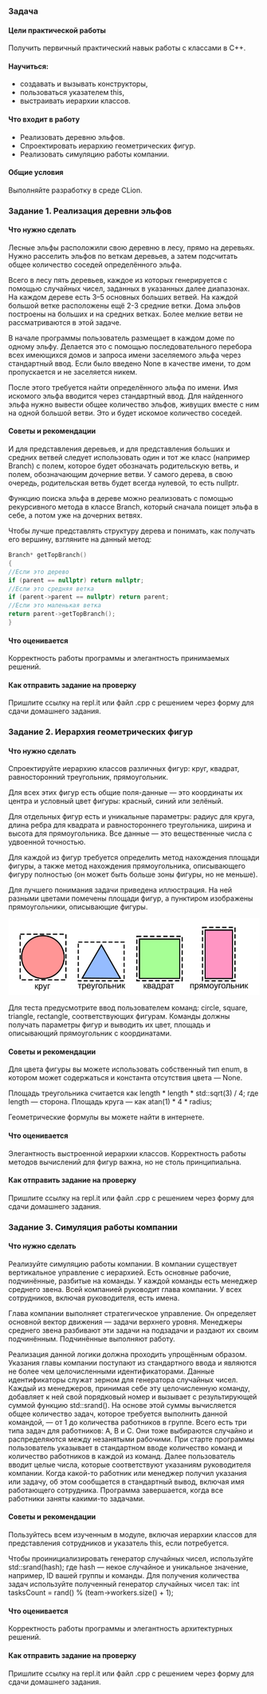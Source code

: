 ### Задача ###
#### Цели практической работы #### 

Получить первичный практический навык работы с классами в C++. 
#### Научиться: #### 
- создавать и вызывать конструкторы,
- пользоваться указателем this,
- выстраивать иерархии классов.


#### Что входит в работу #### 

- Реализовать деревню эльфов.
- Спроектировать иерархию геометрических фигур.
- Реализовать симуляцию работы компании.


#### Общие условия #### 

Выполняйте разработку в среде CLion.



### Задание 1. Реализация деревни эльфов ###

#### Что нужно сделать ####

Лесные эльфы расположили свою деревню в лесу, прямо на деревьях. Нужно расселить эльфов по веткам деревьев, а затем подсчитать общее количество соседей определённого эльфа.

Всего в лесу пять деревьев, каждое из которых генерируется с помощью случайных чисел, заданных в указанных далее диапазонах. На каждом дереве есть 3–5 основных больших ветвей. На каждой большой ветке расположены ещё 2-3 средние ветки. Дома эльфов построены на больших и на средних ветках. Более мелкие ветви не рассматриваются в этой задаче.

В начале программы пользователь размещает в каждом доме по одному эльфу. Делается это с помощью последовательного перебора всех имеющихся домов и запроса имени заселяемого эльфа через стандартный ввод. Если было введено None в качестве имени, то дом пропускается и не заселяется никем.

После этого требуется найти определённого эльфа по имени. Имя искомого эльфа вводится через стандартный ввод. Для найденного эльфа нужно вывести общее количество эльфов, живущих вместе с ним на одной большой ветви. Это и будет искомое количество соседей.



#### Советы и рекомендации #### 

И для представления деревьев, и для представления больших и средних ветвей следует использовать один и тот же класс (например Branch) с полем, которое будет обозначать родительскую ветвь, и полем, обозначающим дочерние ветви. У самого дерева, в свою очередь, родительская ветвь будет всегда нулевой, то есть nullptr.

Функцию поиска эльфа в дереве можно реализовать с помощью рекурсивного метода в классе Branch, который сначала поищет эльфа в себе, а потом уже на дочерних ветвях.

Чтобы лучше представлять структуру дерева и понимать, как получать его вершину, взгляните на данный метод:

```C++
Branch* getTopBranch()
{
//Если это дерево
if (parent == nullptr) return nullptr;
//Если это средняя ветка
if (parent->parent == nullptr) return parent;
//Если это маленькая ветка
return parent->getTopBranch();
}
```


#### Что оценивается #### 

Корректность работы программы и элегантность принимаемых решений.



#### Как отправить задание на проверку #### 

Пришлите ссылку на repl.it или файл .срр с решением через форму для сдачи домашнего задания.





### Задание 2. Иерархия геометрических фигур ###

#### Что нужно сделать ####

Спроектируйте иерархию классов различных фигур: круг, квадрат, равносторонний треугольник, прямоугольник.

Для всех этих фигур есть общие поля-данные — это координаты их центра и условный цвет фигуры: красный, синий или зелёный.

Для отдельных фигур есть и уникальные параметры: радиус для круга, длина ребра для квадрата и равностороннего треугольника, ширина и высота для прямоугольника. Все данные — это вещественные числа с удвоенной точностью.

Для каждой из фигур требуется определить метод нахождения площади фигуры, а также метод нахождения прямоугольника, описывающего фигуру полностью (он может быть больше зоны фигуры, но не меньше).

Для лучшего понимания задачи приведена иллюстрация. На ней разными цветами помечены площади фигур, а пунктиром изображены прямоугольники, описывающие фигуры.


![figures](pic1.png)



Для теста предусмотрите ввод пользователем команд: circle, square, triangle, rectangle, соответствующих фигурам. Команды должны получать параметры фигур и выводить их цвет, площадь и описывающий прямоугольник с координатами.



#### Советы и рекомендации #### 

Для цвета фигуры вы можете использовать собственный тип enum, в котором может содержаться и константа отсутствия цвета — None.

Площадь треугольника считается как length * length * std::sqrt(3) / 4; где length — сторона. Площадь круга — как atan(1) * 4 * radius;

Геометрические формулы вы можете найти в интернете.



#### Что оценивается ####

Элегантность выстроенной иерархии классов. Корректность работы методов вычислений для фигур важна, но не столь принципиальна.



#### Как отправить задание на проверку #### 

Пришлите ссылку на repl.it или файл .срр с решением через форму для сдачи домашнего задания.







### Задание 3. Симуляция работы компании ###

#### Что нужно сделать #### 

Реализуйте симуляцию работы компании. В компании существует вертикальное управление с иерархией. Есть основные рабочие, подчинённые, разбитые на команды. У каждой команды есть менеджер среднего звена. Всей компанией руководит глава компании. У всех сотрудников, включая руководителя, есть имена.

Глава компании выполняет стратегическое управление. Он определяет основной вектор движения — задачи верхнего уровня. Менеджеры среднего звена разбивают эти задачи на подзадачи и раздают их своим подчинённым. Подчинённые выполняют работу.

Реализация данной логики должна проходить упрощённым образом. Указания главы компании поступают из стандартного ввода и являются не более чем целочисленными идентификаторами.
Данные идентификаторы служат зерном для генератора случайных чисел. Каждый из менеджеров, принимая себе эту целочисленную команду, добавляет к ней свой порядковый номер и вызывает с результирующей суммой функцию std::srand().
На основе этой суммы вычисляется общее количество задач, которое требуется выполнить данной командой, — от 1 до количества работников в группе. Всего есть три типа задач для работников: A, B и C. Они тоже выбираются случайно и распределяются между незанятыми рабочими.
При старте программы пользователь указывает в стандартном вводе количество команд и количество работников в каждой из команд.
Далее пользователь вводит целые числа, которые соответствуют указаниям руководителя компании. Когда какой-то работник или менеджер получил указания или задачу, об этом сообщается в стандартный вывод, включая имя работающего сотрудника. Программа завершается, когда все работники заняты какими-то задачами.


#### Советы и рекомендации ####

Пользуйтесь всем изученным в модуле, включая иерархии классов для представления сотрудников и указатель this, если потребуется.

Чтобы проинициализировать генератор случайных чисел, используйте std::srand(hash); где hash — некое случайное и уникальное значение, например, ID вашей группы и команды. Для получения количества задач используйте полученный генератор случайных чисел так: int tasksCount = rand() % (team->workers.size() + 1);



#### Что оценивается #### 

Корректность работы программы и элегантность архитектурных решений.



#### Как отправить задание на проверку ####

Пришлите ссылку на repl.it или файл .срр с решением через форму для сдачи домашнего задания.